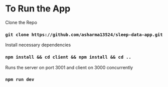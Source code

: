# To Run the App

Clone the Repo
### `git clone https://github.com/asharma13524/sleep-data-app.git`

Install necessary dependencies
### `npm install && cd client && npm install && cd ..`

Runs the server on port 3001 and client on 3000 concurrently
### `npm run dev`
